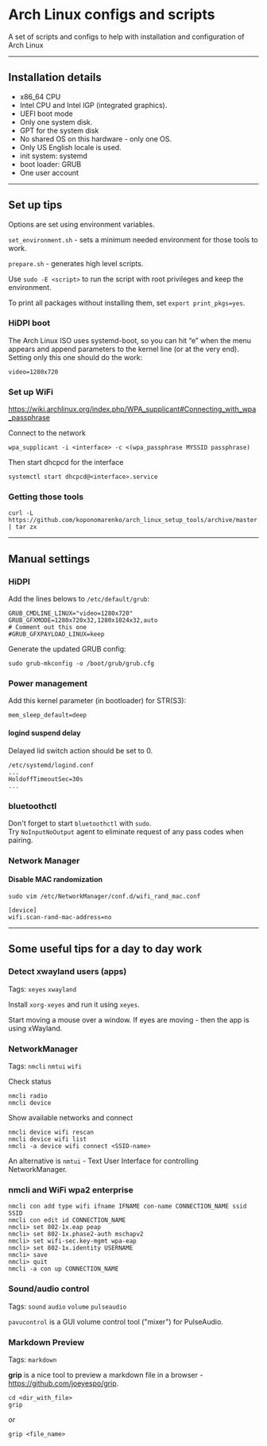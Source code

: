 # Arch Linux configs and scripts

A set of scripts and configs to help with installation and configuration of Arch Linux

---
## Installation details

- x86_64 CPU
- Intel CPU and Intel IGP (integrated graphics).
- UEFI boot mode
- Only one system disk.
- GPT for the system disk
- No shared OS on this hardware - only one OS.
- Only US English locale is used.
- init system: systemd
- boot loader: GRUB
- One user account

---
## Set up tips

Options are set using environment variables.

`set_environment.sh` - sets a minimum needed environment for those tools to work.

`prepare.sh` - generates high level scripts.

Use `sudo -E <script>` to run the script with root privileges and keep the environment.

To print all packages without installing them, set `export print_pkgs=yes`.

### HiDPI boot

The Arch Linux ISO uses systemd-boot, so you can hit “e” when the menu appears and append
parameters to the kernel line (or at the very end). Setting only this one should do the work:

    video=1280x720

### Set up WiFi

https://wiki.archlinux.org/index.php/WPA_supplicant#Connecting_with_wpa_passphrase

Connect to the network

    wpa_supplicant -i <interface> -c <(wpa_passphrase MYSSID passphrase)

Then start dhcpcd for the interface

    systemctl start dhcpcd@<interface>.service

### Getting those tools

    curl -L https://github.com/koponomarenko/arch_linux_setup_tools/archive/master.tar.gz | tar zx

---
## Manual settings

### HiDPI

Add the lines belows to `/etc/default/grub`:

    GRUB_CMDLINE_LINUX="video=1280x720"
    GRUB_GFXMODE=1280x720x32,1280x1024x32,auto
    # Comment out this one
    #GRUB_GFXPAYLOAD_LINUX=keep

Generate the updated GRUB config:

    sudo grub-mkconfig -o /boot/grub/grub.cfg

### Power management

Add this kernel parameter (in bootloader) for STR(S3):

    mem_sleep_default=deep

#### logind suspend delay

Delayed lid switch action should be set to 0.

    /etc/systemd/logind.conf
    ...
    HoldoffTimeoutSec=30s
    ...

### bluetoothctl

Don't forget to start `bluetoothctl` with `sudo`.  
Try `NoInputNoOutput` agent to eliminate request of any pass codes when pairing.

### Network Manager

#### Disable MAC randomization

    sudo vim /etc/NetworkManager/conf.d/wifi_rand_mac.conf
    
    [device]
    wifi.scan-rand-mac-address=no

---
## Some useful tips for a day to day work

### Detect xwayland users (apps)

Tags: `xeyes` `xwayland`

Install `xorg-xeyes` and run it using `xeyes`.

Start moving a mouse over a window. If eyes are moving - then the app is using xWayland.


### NetworkManager

Tags: `nmcli` `nmtui` `wifi`

Check status

    nmcli radio
    nmcli device

Show available networks and connect

    nmcli device wifi rescan
    nmcli device wifi list
    nmcli -a device wifi connect <SSID-name>

An alternative is `nmtui` - Text User Interface for controlling NetworkManager.

### nmcli and WiFi wpa2 enterprise

    nmcli con add type wifi ifname IFNAME con-name CONNECTION_NAME ssid SSID
    nmcli con edit id CONNECTION_NAME
    nmcli> set 802-1x.eap peap
    nmcli> set 802-1x.phase2-auth mschapv2
    nmcli> set wifi-sec.key-mgmt wpa-eap
    nmcli> set 802-1x.identity USERNAME
    nmcli> save
    nmcli> quit
    nmcli -a con up CONNECTION_NAME

### Sound/audio control

Tags: `sound` `audio` `volume` `pulseaudio`

`pavucontrol` is a GUI volume control tool ("mixer") for PulseAudio.

### Markdown Preview

Tags: `markdown`

**grip** is a nice tool to preview a markdown file in a browser - 
https://github.com/joeyespo/grip.

    cd <dir_with_file>
    grip

or 

    grip <file_name>

